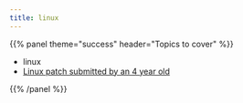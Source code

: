 ```yaml
---
title: linux
---
```



{{% panel theme="success" header="Topics to cover" %}}

 - linux
 - [Linux patch submitted by an 4 year old](https://git.kernel.org/pub/scm/linux/kernel/git/torvalds/linux.git/commit/?id=690b0543a813b0ecfc51b0374c0ce6c8275435f0)

{{% /panel %}}